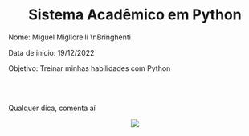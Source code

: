 <h1 align="center"><stroke>Sistema Acadêmico em Python</stroke></h1>
<p>Nome: Miguel Migliorelli \nBringhenti</p>
<p>Data de início: 19/12/2022</p>
<p>Objetivo: Treinar minhas habilidades com Python</p>
<br><br>
<p>Qualquer dica, comenta aí</p>

<p align="center">
<img src="http://img.shields.io/static/v1?label=STATUS&message=EM%20DESENVOLVIMENTO&color=GREEN&style=for-the-badge">
</p>
